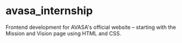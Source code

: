 # avasa_internship
Frontend development for AVASA's official website – starting with the Mission and Vision page using HTML and CSS.
